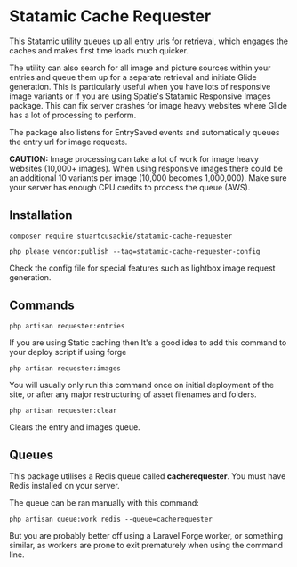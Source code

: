 # Statamic Cache Requester

This Statamic utility queues up all entry urls for retrieval, which engages the caches and makes first time loads much quicker. 

The utility can also search for all image and picture sources within your entries and queue them up for a separate retrieval and initiate Glide generation. This is particularly useful when you have lots of responsive image variants or if you are using Spatie's Statamic Responsive Images package. This can fix server crashes for image heavy websites where Glide has a lot of processing to perform.

The package also listens for EntrySaved events and automatically queues the entry url for image requests.

**CAUTION:** Image processing can take a lot of work for image heavy websites (10,000+ images). When using responsive images there could be an additional 10 variants per image (10,000 becomes 1,000,000). Make sure your server has enough CPU credits to process the queue (AWS).


## Installation

```
composer require stuartcusackie/statamic-cache-requester
```

```
php please vendor:publish --tag=statamic-cache-requester-config
```

Check the config file for special features such as lightbox image request generation.


## Commands

```
php artisan requester:entries
```
If you are using Static caching then It's a good idea to add this command to your deploy script if using forge


```
php artisan requester:images
```
You will usually only run this command once on initial deployment of the site, or after any major restructuring of asset filenames and folders.


```
php artisan requester:clear
```
Clears the entry and images queue.


## Queues

This package utilises a Redis queue called **cacherequester**. You must have Redis installed on your server.

The queue can be ran manually with this command:

`php artisan queue:work redis --queue=cacherequester`

But you are probably better off using a Laravel Forge worker, or something similar, as workers are prone to exit prematurely when using the command line.
